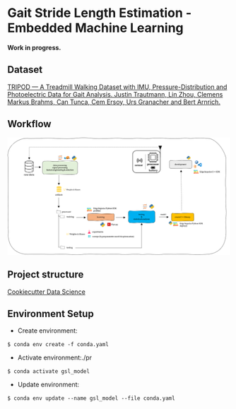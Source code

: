 # Gait Stride Length Estimation - Embedded Machine Learning

**Work in progress.**

## Dataset

<a href="https://www.mdpi.com/2306-5729/6/9/95">TRIPOD — A Treadmill Walking Dataset with IMU, Pressure-Distribution and Photoelectric Data for Gait Analysis. Justin Trautmann, Lin Zhou, Clemens Markus Brahms, Can Tunca, Cem Ersoy, Urs Granacher and Bert Arnrich.</a>

## Workflow

![Machine Learning Workflow](./img/workflow.png)

## Project structure

[Cookiecutter Data Science](https://github.com/drivendata/cookiecutter-data-science)

## Environment Setup

- Create environment: 

```
$ conda env create -f conda.yaml
```

- Activate environment:./pr 

```
$ conda activate gsl_model
```

- Update environment:

```
$ conda env update --name gsl_model --file conda.yaml
```
